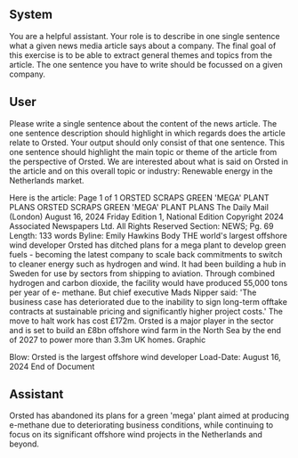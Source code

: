 ## System

You are a helpful assistant. Your role is to describe in one single sentence what a given news media article says about a company. The final goal of this exercise is to be able to extract general themes and topics from the article. The one sentence you have to write should be focussed on a given company.

## User


Please write a single sentence about the content of the news article. The one sentence description should highlight in which regards does the article relate to Orsted. Your output should only consist of that one sentence.
This one sentence should highlight the main topic or theme of the article from the perspective of Orsted. We are interested about what is said on Orsted in the article and on this overall topic or industry: Renewable energy in the Netherlands market.

Here is the article: Page 1 of 1
ORSTED SCRAPS GREEN 'MEGA' PLANT PLANS
ORSTED SCRAPS GREEN 'MEGA' PLANT PLANS
The Daily Mail (London)
August 16, 2024 Friday
Edition 1, National Edition
Copyright 2024 Associated Newspapers Ltd. All Rights Reserved
Section: NEWS; Pg. 69
Length: 133 words
Byline: Emily Hawkins
Body
THE world's largest offshore wind developer Orsted has ditched plans for a mega plant to develop green fuels - 
becoming the latest company to scale back commitments to switch to cleaner energy such as hydrogen and wind.
It had been building a hub in Sweden for use by sectors from shipping to aviation.
Through combined hydrogen and carbon dioxide, the facility would have produced 55,000 tons per year of e-
methane.
But chief executive Mads Nipper said: 'The business case has deteriorated due to the inability to sign long-term 
offtake contracts at sustainable pricing and significantly higher project costs.'
The move to halt work has cost £172m. Orsted is a major player in the sector and is set to build an £8bn offshore 
wind farm in the North Sea by the end of 2027 to power more than 3.3m UK homes.
Graphic
 
Blow: Orsted is the largest offshore wind developer
Load-Date: August 16, 2024
End of Document
            

## Assistant

Orsted has abandoned its plans for a green 'mega' plant aimed at producing e-methane due to deteriorating business conditions, while continuing to focus on its significant offshore wind projects in the Netherlands and beyond.

